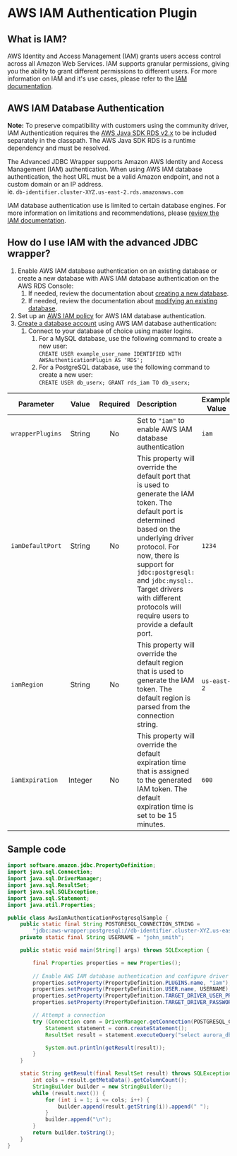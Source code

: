 # AWS IAM Authentication Plugin

## What is IAM?
AWS Identity and Access Management (IAM) grants users access control across all Amazon Web Services. IAM supports granular permissions, giving you the ability to grant different permissions to different users. For more information on IAM and it's use cases, please refer to the [IAM documentation](https://docs.aws.amazon.com/IAM/latest/UserGuide/introduction.html).

## AWS IAM Database Authentication
**Note:** To preserve compatibility with customers using the community driver, IAM Authentication requires the [AWS Java SDK RDS v2.x](https://mvnrepository.com/artifact/software.amazon.awssdk/rds) to be included separately in the classpath. The AWS Java SDK RDS is a runtime dependency and must be resolved.

The Advanced JDBC Wrapper supports Amazon AWS Identity and Access Management (IAM) authentication. When using AWS IAM database authentication, the host URL must be a valid Amazon endpoint, and not a custom domain or an IP address.
<br>ie. `db-identifier.cluster-XYZ.us-east-2.rds.amazonaws.com`

IAM database authentication use is limited to certain database engines. For more information on limitations and recommendations, please [review the IAM documentation](https://docs.aws.amazon.com/AmazonRDS/latest/UserGuide/UsingWithRDS.IAMDBAuth.html).

## How do I use IAM with the advanced JDBC wrapper?
1. Enable AWS IAM database authentication on an existing database or create a new database with AWS IAM database authentication on the AWS RDS Console:
    1. If needed, review the documentation about [creating a new database](https://docs.aws.amazon.com/AmazonRDS/latest/UserGuide/USER_CreateDBInstance.html).
    2. If needed, review the documentation about [modifying an existing database](https://docs.aws.amazon.com/AmazonRDS/latest/UserGuide/Overview.DBInstance.Modifying.html).
2. Set up an [AWS IAM policy](https://docs.aws.amazon.com/AmazonRDS/latest/UserGuide/UsingWithRDS.IAMDBAuth.IAMPolicy.html) for AWS IAM database authentication.
3. [Create a database account](https://docs.aws.amazon.com/AmazonRDS/latest/UserGuide/UsingWithRDS.IAMDBAuth.DBAccounts.html) using AWS IAM database authentication:
    1. Connect to your database of choice using master logins.
        1. For a MySQL database, use the following command to create a new user:<br>
           `CREATE USER example_user_name IDENTIFIED WITH AWSAuthenticationPlugin AS 'RDS';`
        2. For a PostgreSQL database, use the following command to create a new user:<br>
           `CREATE USER db_userx;
           GRANT rds_iam TO db_userx;`


| Parameter                                 |  Value  | Required | Description                                                                                                                                                                                                                                                                                                            | Example Value |
|-------------------------------------------|:-------:|:--------:|:-----------------------------------------------------------------------------------------------------------------------------------------------------------------------------------------------------------------------------------------------------------------------------------------------------------------------|---------------|
| `wrapperPlugins`                          | String  |    No    | Set to `"iam"` to enable AWS IAM database authentication                                                                                                                                                                                                                                                               | `iam`         |
| `iamDefaultPort`                          | String  |    No    | This property will override the default port that is used to generate the IAM token. The default port is determined based on the underlying driver protocol. For now, there is support for `jdbc:postgresql:` and `jdbc:mysql:`. Target drivers with different protocols will require users to provide a default port. | `1234`        |
| `iamRegion`                               | String  |    No    | This property will override the default region that is used to generate the IAM token. The default region is parsed from the connection string.                                                                                                                                                                        | `us-east-2`   |
| `iamExpiration`                           | Integer |    No    | This property will override the default expiration time that is assigned to the generated IAM token. The default expiration time is set to be 15 minutes.                                                                                                                                                              | `600`         |


## Sample code
```java
import software.amazon.jdbc.PropertyDefinition;
import java.sql.Connection;
import java.sql.DriverManager;
import java.sql.ResultSet;
import java.sql.SQLException;
import java.sql.Statement;
import java.util.Properties;

public class AwsIamAuthenticationPostgresqlSample {
    public static final String POSTGRESQL_CONNECTION_STRING =
        "jdbc:aws-wrapper:postgresql://db-identifier.cluster-XYZ.us-east-2.rds.amazonaws.com:5432/employees";
    private static final String USERNAME = "john_smith";

    public static void main(String[] args) throws SQLException {

        final Properties properties = new Properties();
        
        // Enable AWS IAM database authentication and configure driver property values
        properties.setProperty(PropertyDefinition.PLUGINS.name, "iam");
        properties.setProperty(PropertyDefinition.USER.name, USERNAME);
        properties.setProperty(PropertyDefinition.TARGET_DRIVER_USER_PROPERTY_NAME.name, "user");
        properties.setProperty(PropertyDefinition.TARGET_DRIVER_PASSWORD_PROPERTY_NAME.name, "password");

        // Attempt a connection
        try (Connection conn = DriverManager.getConnection(POSTGRESQL_CONNECTION_STRING, properties);
            Statement statement = conn.createStatement();
            ResultSet result = statement.executeQuery("select aurora_db_instance_identifier()")) {

            System.out.println(getResult(result));
        } 
    }

    static String getResult(final ResultSet result) throws SQLException {
        int cols = result.getMetaData().getColumnCount();
        StringBuilder builder = new StringBuilder();
        while (result.next()) {
            for (int i = 1; i <= cols; i++) {
                builder.append(result.getString(i)).append(" ");
            }
            builder.append("\n");
        }
        return builder.toString();
    }
}
```
